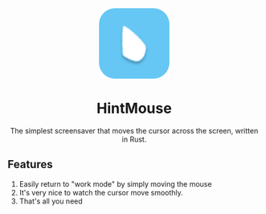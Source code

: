 <div align="center">

<img src="resource/icon.svg" width="140px" />
  
# HintMouse

The simplest screensaver that moves the cursor across the screen, written in Rust.
</div>

## Features
1. Easily return to "work mode" by simply moving the mouse
2. It's very nice to watch the cursor move smoothly.
3. That's all you need
